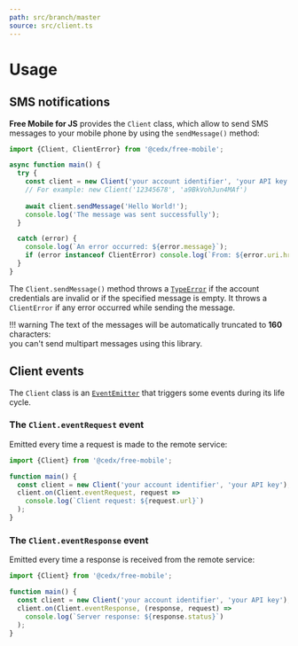 ```yaml
---
path: src/branch/master
source: src/client.ts
---
```


# Usage

## SMS notifications
**Free Mobile for JS** provides the `Client` class, which allow to send SMS messages to your mobile phone by using the `sendMessage()` method:

```js
import {Client, ClientError} from '@cedx/free-mobile';

async function main() {
  try {
    const client = new Client('your account identifier', 'your API key');
    // For example: new Client('12345678', 'a9BkVohJun4MAf')
  
    await client.sendMessage('Hello World!');
    console.log('The message was sent successfully');
  }

  catch (error) {
    console.log(`An error occurred: ${error.message}`);
    if (error instanceof ClientError) console.log(`From: ${error.uri.href}`);
  }
}
```

The `Client.sendMessage()` method throws a [`TypeError`](https://developer.mozilla.org/en-US/docs/Web/JavaScript/Reference/Global_Objects/TypeError)
if the account credentials are invalid or if the specified message is empty. It throws a `ClientError` if any error occurred while sending the message.

!!! warning
    The text of the messages will be automatically truncated to **160** characters:  
    you can't send multipart messages using this library.

## Client events
The `Client` class is an [`EventEmitter`](https://nodejs.org/api/events.html) that triggers some events during its life cycle.

### The `Client.eventRequest` event
Emitted every time a request is made to the remote service:

```js
import {Client} from '@cedx/free-mobile';

function main() {
  const client = new Client('your account identifier', 'your API key');
  client.on(Client.eventRequest, request =>
    console.log(`Client request: ${request.url}`)
  );
}
```

### The `Client.eventResponse` event
Emitted every time a response is received from the remote service:

```js
import {Client} from '@cedx/free-mobile';

function main() {
  const client = new Client('your account identifier', 'your API key');
  client.on(Client.eventResponse, (response, request) =>
    console.log(`Server response: ${response.status}`)
  );
}
```
